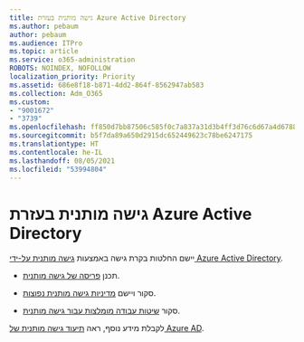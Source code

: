 ```yaml
---
title: גישה מותנית בעזרת Azure Active Directory
ms.author: pebaum
author: pebaum
ms.audience: ITPro
ms.topic: article
ms.service: o365-administration
ROBOTS: NOINDEX, NOFOLLOW
localization_priority: Priority
ms.assetid: 686e8f18-b871-4dd2-864f-8562947ab583
ms.collection: Adm_O365
ms.custom:
- "9001672"
- "3739"
ms.openlocfilehash: ff850d7bb87506c585f0c7a837a31d3b4ff3d76c6d67a4d6788c2b27c9f0a6c8
ms.sourcegitcommit: b5f7da89a650d2915dc652449623c78be6247175
ms.translationtype: HT
ms.contentlocale: he-IL
ms.lasthandoff: 08/05/2021
ms.locfileid: "53994804"
---
```

# <a name="conditional-access-with-azure-active-directory"></a>גישה מותנית בעזרת Azure Active Directory

יישם החלטות בקרת גישה באמצעות [גישה מותנית על-ידי Azure Active Directory](https://docs.microsoft.com/azure/active-directory/conditional-access/overview).

- תכנן [פריסה של גישה מותנית](https://docs.microsoft.com/azure/active-directory/conditional-access/plan-conditional-access). 

- סקור ויישם [מדיניות גישה מותנית נפוצות](https://docs.microsoft.com/azure/active-directory/conditional-access/concept-conditional-access-policy-common).

- סקור [שיטות עבודה מומלצות עבור גישה מותנית](https://docs.microsoft.com/azure/active-directory/conditional-access/best-practices).

לקבלת מידע נוסף, ראה [תיעוד גישה מותנית של Azure AD](https://docs.microsoft.com/azure/active-directory/conditional-access/).
